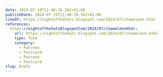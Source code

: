 ```yaml
---
date: 2024-07-19T11:40:39.562+01:00
publishDate: 2024-07-19T11:40:39.562+01:00
likeOf: https://nightofthehats.blogspot.com/2024/07/chameleon.html
references:
  https://nightofthehatsBlogspotCom/2024/07/chameleonHtml:
    url: https://nightofthehats.blogspot.com/2024/07/chameleon.html
    type: feed
    category:
      - Patreon
      - Postcard
      - Patreon
      - Postcard
slug: bce2z
---
```

